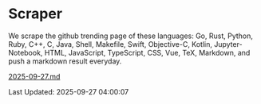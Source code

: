# Scraper

We scrape the github trending page of these languages: Go, Rust, Python, Ruby, C++, C, Java, Shell, Makefile, Swift, Objective-C, Kotlin, Jupyter-Notebook, HTML, JavaScript, TypeScript, CSS, Vue, TeX, Markdown, and push a markdown result everyday.

[2025-09-27.md](https://github.com/yangwenmai/github-trending-backup/blob/master/2025-09-27.md)

Last Updated: 2025-09-27 04:00:07